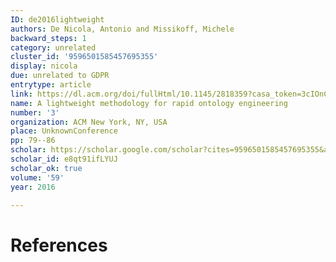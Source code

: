 ```yaml
---
ID: de2016lightweight
authors: De Nicola, Antonio and Missikoff, Michele
backward_steps: 1
category: unrelated
cluster_id: '9596501585457695355'
display: nicola
due: unrelated to GDPR
entrytype: article
link: https://dl.acm.org/doi/fullHtml/10.1145/2818359?casa_token=3cIOnC8lM_QAAAAA:4RB3KuJnVAdxgTwDwNsbSyRgbrazwh-ehv-_LsHJMkhtEtc9clId085sdrLa7TiC6wZreZTBmYm1iw
name: A lightweight methodology for rapid ontology engineering
number: '3'
organization: ACM New York, NY, USA
place: UnknownConference
pp: 79--86
scholar: https://scholar.google.com/scholar?cites=9596501585457695355&as_sdt=2005&sciodt=0,5&hl=en
scholar_id: e8qt91ifLYUJ
scholar_ok: true
volume: '59'
year: 2016

---
```


# References

